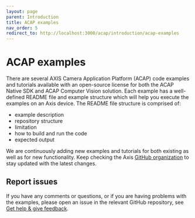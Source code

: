 ```yaml
---
layout: page
parent: Introduction
title: ACAP examples
nav_order: 5
redirect_to: http://localhost:3000/acap/introduction/acap-examples
---
```


# ACAP examples

There are several AXIS Camera Application Platform (ACAP) code examples and tutorials available with an open-source license for both the ACAP Native SDK and ACAP Computer Vision solution. Each example has a well-defined README file and example structure which will help you execute the examples on an Axis device. The README file structure is comprised of:

- example description
- repository structure
- limitation
- how to build and run the code
- expected output

We are continuously adding new examples and tutorials for both existing as well as for new functionality. Keep checking the Axis [GitHub organization](https://github.com/orgs/AxisCommunications/repositories?q=topic%3Aacap) to stay updated with the latest changes.

## Report issues

If you have any comments or questions, or if you are having problems with the
examples, please open an issue in the relevant GitHub repository, see
[Get help & give feedback](../get-help-and-give-feedback).
